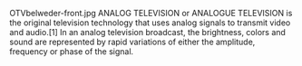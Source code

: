 OTVbelweder-front.jpg ANALOG TELEVISION or ANALOGUE TELEVISION is the original television technology that uses analog signals to transmit video and audio.[1] In an analog television broadcast, the brightness, colors and sound are represented by rapid variations of either the amplitude, frequency or phase of the signal.

